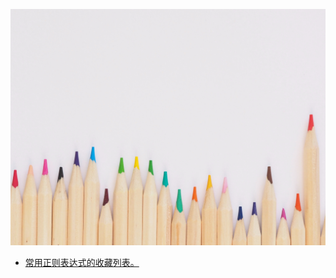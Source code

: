 <script>
var pageHeader=document.getElementsByClassName("page-header")[0].innerHTML;
 pageHeader="<center><img style='border-radius: 50% !important;' src='https://avatars.githubusercontent.com/u/88264073?s=400&amp;u=63e618520a5b6aa87636714e69f8228374c4e9b1&amp;v=4' width='200' height='200' alt='@anigkus' title='Github of Anigkus' ></center>"+pageHeader;
document.getElementsByClassName("page-header")[0].innerHTML=pageHeader;
</script>

![Anigkus github article template title](../assets/images/figure-1.jpg "Github of Anigkus")
<br/>

- [常用正则表达式的收藏列表。](./常用正则表达式的收藏列表.md) <br/>
